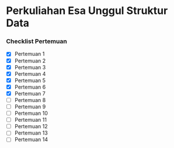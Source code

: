 # Perkuliahan Esa Unggul Struktur Data 
### Checklist Pertemuan

- [x] Pertemuan 1
- [x] Pertemuan 2
- [x] Pertemuan 3
- [x] Pertemuan 4
- [x] Pertemuan 5
- [x] Pertemuan 6
- [x] Pertemuan 7
- [ ] Pertemuan 8
- [ ] Pertemuan 9
- [ ] Pertemuan 10
- [ ] Pertemuan 11
- [ ] Pertemuan 12
- [ ] Pertemuan 13
- [ ] Pertemuan 14